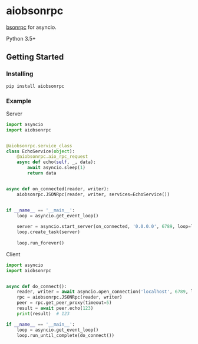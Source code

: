 # aiobsonrpc

[bsonrpc](https://github.com/seprich/py-bson-rpc) for asyncio. 

Python 3.5+

## Getting Started

### Installing

```
pip install aiobsonrpc
```

### Example

Server

```python
import asyncio
import aiobsonrpc


@aiobsonrpc.service_class
class EchoService(object):
    @aiobsonrpc.aio_rpc_request
    async def echo(self, _, data):
        await asyncio.sleep(1)
        return data


async def on_connected(reader, writer):
    aiobsonrpc.JSONRpc(reader, writer, services=EchoService())


if __name__ == '__main__':
    loop = asyncio.get_event_loop()
    
    server = asyncio.start_server(on_connected, '0.0.0.0', 6789, loop=loop)
    loop.create_task(server)
    
    loop.run_forever()
```

Client

```python
import asyncio
import aiobsonrpc


async def do_connect():
    reader, writer = await asyncio.open_connection('localhost', 6789, loop=loop)
    rpc = aiobsonrpc.JSONRpc(reader, writer)
    peer = rpc.get_peer_proxy(timeout=5)
    result = await peer.echo(123)
    print(result)  # 123

if __name__ == '__main__':
    loop = asyncio.get_event_loop()
    loop.run_until_complete(do_connect())
```
